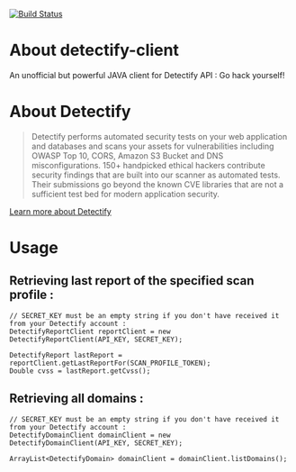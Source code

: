 [![Build Status](https://travis-ci.com/isontheline/detectify-client.svg?branch=master)](https://travis-ci.com/isontheline/detectify-client)

# About detectify-client
An unofficial but powerful JAVA client for Detectify API : Go hack yourself!

# About Detectify
> Detectify performs automated security tests on your web application and databases and scans your assets for vulnerabilities including OWASP Top 10, CORS, Amazon S3 Bucket and DNS misconfigurations. 150+ handpicked ethical hackers contribute security findings that are built into our scanner as automated tests. Their submissions go beyond the known CVE libraries that are not a sufficient test bed for modern application security.

[Learn more about Detectify](https://detectify.com)

# Usage
## Retrieving last report of the specified scan profile :
```
// SECRET_KEY must be an empty string if you don't have received it from your Detectify account :
DetectifyReportClient reportClient = new DetectifyReportClient(API_KEY, SECRET_KEY);
	
DetectifyReport lastReport = reportClient.getLastReportFor(SCAN_PROFILE_TOKEN);
Double cvss = lastReport.getCvss();
```

## Retrieving all domains :
```
// SECRET_KEY must be an empty string if you don't have received it from your Detectify account :
DetectifyDomainClient domainClient = new DetectifyDomainClient(API_KEY, SECRET_KEY);

ArrayList<DetectifyDomain> domainClient = domainClient.listDomains();
```